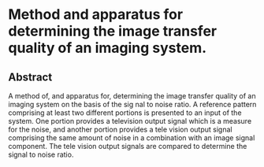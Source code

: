 # Method and apparatus for determining the image transfer quality of an imaging system.

## Abstract
A method of, and apparatus for, determining the image transfer quality of an imaging system on the basis of the sig nal to noise ratio. A reference pattern comprising at least two different portions is presented to an input of the system. One portion provides a television output signal which is a measure for the noise, and another portion provides a tele vision output signal comprising the same amount of noise in a combination with an image signal component. The tele vision output signals are compared to determine the signal to noise ratio.